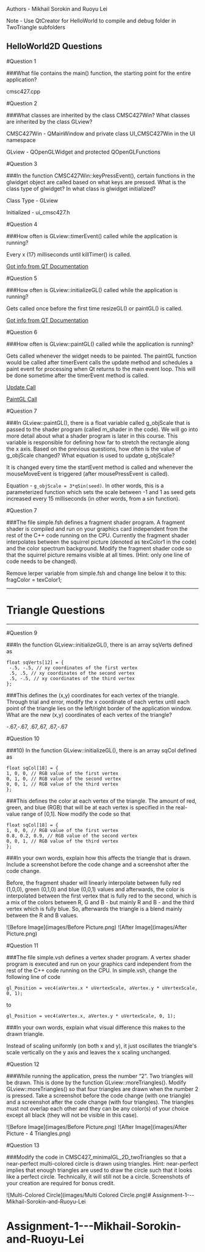 ﻿Authors - Mikhail Sorokin and Ruoyu Lei

Note - Use QtCreator for HelloWorld to compile and debug folder in TwoTriangle subfolders

HelloWorld2D Questions
----------
#Question 1

###What file contains the main() function, the starting point for the entire application?

cmsc427.cpp

#Question 2

###What classes are inherited by the class CMSC427Win? What classes are inherited by the class GLview?

CMSC427Win - QMainWindow and private class UI_CMSC427Win in the UI namespace

GLview - QOpenGLWidget and protected QOpenGLFunctions

#Question 3

###In the function CMSC427Win::keyPressEvent(), certain functions in the glwidget object are called based on what keys are pressed. What is the class type of glwidget? In what class is glwidget initialized?

Class Type - GLview

Initialized - ui_cmsc427.h

#Question 4

###How often is GLview::timerEvent() called while the application is running?

Every x (17) milliseconds until killTimer() is called.

[Got info from QT Documentation](http://doc.qt.io/qt-5/qobject.html#startTimer)

#Question 5

###How often is GLview::initializeGL() called while the application is running?

Gets called once before the first time resizeGL() or paintGL() is called.

[Got info from QT Documentation](http://doc.qt.io/qt-5/qopenglwidget.html)

#Question 6

###How often is GLview::paintGL() called while the application is running?

Gets called whenever the widget needs to be painted. The paintGL function would be called after timerEvent calls the update method and schedules a paint event for processing when Qt returns to the main event loop. This will be done sometime after the timerEvent method is called.

[Update Call](http://doc.qt.io/qt-5/qopenglwidget.html#paintGL)

[PaintGL Call](http://doc.qt.io/qt-5/qopenglwidget.html#paintGL)

#Question 7

###In GLview::paintGL(), there is a float variable called g_objScale that is passed to the shader program (called m_shader in the code). We will go into more detail about what a shader program is later in this course. This variable is responsible for defining how far to stretch the rectangle along the x axis. Based on the previous questions, how often is the value of g_objScale changed? What equation is used to update g_objScale?

It is changed every time the startEvent method is called and whenever the mouseMoveEvent is triggered
(after mousePressEvent is called).

Equation - ```g_objScale = 3*qSin(seed)```. In other words, this is a parameterized function which sets the scale between -1 and 1 as seed gets increased every 15 milliseconds (in other words, from a sin function).

#Question 7

###The file simple.fsh defines a fragment shader program. A fragment shader is compiled and run on your graphics card independent from the rest of the C++ code running on the CPU. Currently the fragment shader interpolates between the squirrel picture (denoted as texColor1 in the code) and the color spectrum background. Modify the fragment shader code so that the squirrel picture remains visible at all times. (Hint: only one line of code needs to be changed).

Remove lerper variable from simple.fsh and change line below it to this: fragColor = texColor1;

----------
**Triangle Questions**
===================
----------

#Question 9

###In the function GLview::initializeGL(), there is an array sqVerts defined as
```
float sqVerts[12] = {
 -.5, -.5, // xy coordinates of the first vertex
 .5, .5, // xy coordinates of the second vertex
 .5, -.5, // xy coordinates of the third vertex
};
```
###This defines the (x,y) coordinates for each vertex of the triangle. Through trial and error, modify the x coordinate of each vertex until each point of the triangle lies on the left/right border of the application window. What are the new (x,y) coordinates of each vertex of the triangle?

-.67,-.67,
.67,.67,
.67,-.67

#Question 10

###10) In the function GLview::initializeGL(), there is an array sqCol defined as
```
float sqCol[18] = {
1, 0, 0, // RGB value of the first vertex
0, 1, 0, // RGB value of the second vertex
0, 0, 1, // RGB value of the third vertex
};
```
###This defines the color at each vertex of the triangle. The amount of red, green, and blue (RGB) that will be at each vertex is specified in the real-value range of [0,1]. Now modify the code so that
```
float sqCol[18] = {
1, 0, 0, // RGB value of the first vertex
0.8, 0.2, 0.9, // RGB value of the second vertex
0, 0, 1, // RGB value of the third vertex
};
```
###In your own words, explain how this affects the triangle that is drawn. Include a screenshot before the code change and a screenshot after the code change.

Before, the fragment shader will linearly interpolate between fully red (1,0,0), green (0,1,0) and blue (0,0,1) values and afterwards, the color is interpolated between the first vertex that is fully red to the second, which is a mix of the colors between R, G and B - but mainly R and B - and the third vertex which is fully blue. So, afterwards the triangle is a blend mainly between the R and B values.

![Before Image](images/Before Picture.png)
![After Image](images/After Picture.png)

#Question 11

###The file simple.vsh defines a vertex shader program. A vertex shader program is executed and run on your graphics card independent from the rest of the C++ code running on the CPU. In simple.vsh, change the following line of code
```
gl_Position = vec4(aVertex.x * uVertexScale, aVertex.y * uVertexScale, 0, 1);
```
to
```
gl_Position = vec4(aVertex.x, aVertex.y * uVertexScale, 0, 1);
```
###In your own words, explain what visual difference this makes to the drawn triangle.

Instead of scaling uniformly (on both x and y), it just oscillates the triangle's scale vertically on the y axis and leaves the x scaling unchanged.

#Question 12

###While running the application, press the number “2”. Two triangles will be drawn. This is done by the function GLview::moreTriangles(). Modify GLview::moreTriangles() so that four triangles are drawn when the number 2 is pressed. Take a screenshot before the code change (with one triangle) and a screenshot after the code change (with four triangles). The triangles must not overlap each other and they can be any color(s) of your choice except all black (they will not be visible in this case).

![Before Image](images/Before Picture.png)
![After Image](images/After Picture - 4 Triangles.png)

#Question 13

###Modify the code in CMSC427_minimalGL_2D_twoTriangles so that a near-perfect multi-colored circle is drawn using triangles. Hint: near-perfect implies that enough triangles are used to draw the circle such that it looks like a perfect circle. Technically, it will still not be a circle. Screenshots of your creation are required for bonus credit.

![Multi-Colored Circle](images/Multi Colored Circle.png)# Assignment-1---Mikhail-Sorokin-and-Ruoyu-Lei
# Assignment-1---Mikhail-Sorokin-and-Ruoyu-Lei
